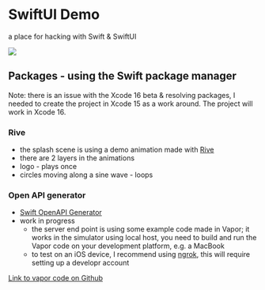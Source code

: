 # SwiftUI Demo
 a place for hacking with Swift & SwiftUI

![](https://github.com/user-attachments/assets/ec5fc2a4-287f-4c4a-aaf7-b4a40fdccb3e)


## Packages - using the Swift package manager

Note: there is an issue with the Xcode 16 beta & resolving packages, I needed to create the project in Xcode 15 as a work around.  The project will work in Xcode 16.
 
 ### Rive
 
- the splash scene is using a demo animation made with [Rive](https://www.rive.app)
- there are 2 layers in the animations
 - logo - plays once
 - circles moving along a sine wave - loops

### Open API generator

- [Swift OpenAPI Generator](https://github.com/apple/swift-openapi-generator)
- work in progress
  - the server end point is using some example code made in Vapor; it works in the simulator using local host, you need to build and run the Vapor code on your development platform, e.g. a MacBook
  - to test on an iOS device, I recommend using [ngrok](https://ngrok.com), this will require setting up a developr account

[Link to vapor code on Github](https://github.com/apple/swift-openapi-generator/tree/main/Examples/hello-world-vapor-server-example)
